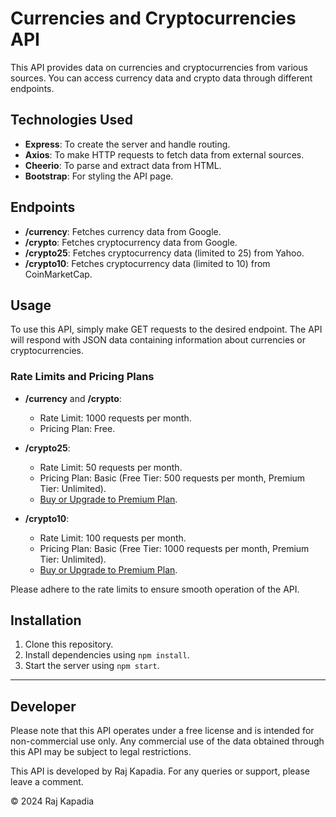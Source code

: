 # Currencies and Cryptocurrencies API

This API provides data on currencies and cryptocurrencies from various sources. You can access currency data and crypto data through different endpoints.

## Technologies Used

- **Express**: To create the server and handle routing.
- **Axios**: To make HTTP requests to fetch data from external sources.
- **Cheerio**: To parse and extract data from HTML.
- **Bootstrap**: For styling the API page.

## Endpoints

- **/currency**: Fetches currency data from Google.
- **/crypto**: Fetches cryptocurrency data from Google.
- **/crypto25**: Fetches cryptocurrency data (limited to 25) from Yahoo.
- **/crypto10**: Fetches cryptocurrency data (limited to 10) from CoinMarketCap.

## Usage

To use this API, simply make GET requests to the desired endpoint. The API will respond with JSON data containing information about currencies or cryptocurrencies.

### Rate Limits and Pricing Plans

- **/currency** and **/crypto**: 
  - Rate Limit: 1000 requests per month.
  - Pricing Plan: Free.

- **/crypto25**:
  - Rate Limit: 50 requests per month.
  - Pricing Plan: Basic (Free Tier: 500 requests per month, Premium Tier: Unlimited). 
  - [Buy or Upgrade to Premium Plan](#).

- **/crypto10**:
  - Rate Limit: 100 requests per month.
  - Pricing Plan: Basic (Free Tier: 1000 requests per month, Premium Tier: Unlimited).
  - [Buy or Upgrade to Premium Plan](#).

Please adhere to the rate limits to ensure smooth operation of the API.

## Installation

1. Clone this repository.
2. Install dependencies using `npm install`.
3. Start the server using `npm start`.

---
## Developer

Please note that this API operates under a free license and is intended for non-commercial use only. Any commercial use of the data obtained through this API may be subject to legal restrictions.

This API is developed by Raj Kapadia. For any queries or support, please leave a comment.

© 2024 Raj Kapadia